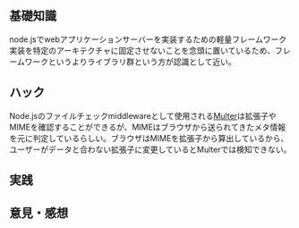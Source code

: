 ## 基礎知識
node.jsでwebアプリケーションサーバーを実装するための軽量フレームワーク
実装を特定のアーキテクチャに固定させないことを念頭に置いているため、フレームワークというよりライブラリ群という方が認識として近い。



## ハック
Node.jsのファイルチェックmiddlewareとして使用される[Multer](https://github.com/expressjs/multer)は拡張子やMIMEを確認することができるが、MIMEはブラウザから送られてきたメタ情報を元に判定しているらしい。ブラウザはMIMEを拡張子から算出しているから、ユーザーがデータと合わない拡張子に変更しているとMulterでは検知できない。

## 実践

## 意見・感想
